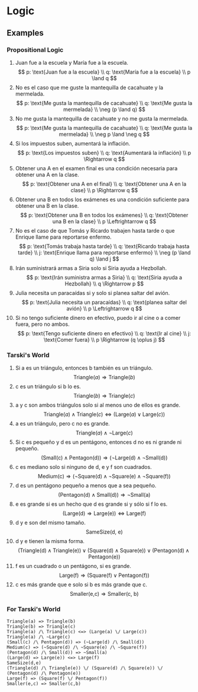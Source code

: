 # Logic

## Examples

### Propositional Logic

1. Juan fue a la escuela y María fue a la escuela.
    $$
    p: \text{Juan fue a la escuela} \\
    q: \text{María fue a la escuela} \\
    p \land q
    $$
2. No es el caso que me guste la mantequilla de cacahuate y la mermelada.
    $$
    p: \text{Me gusta la mantequilla de cacahuate} \\
    q: \text{Me gusta la mermelada} \\
    \neg (p \land q)
    $$
3. No me gusta la mantequilla de cacahuate y no me gusta la mermelada.
    $$
    p: \text{Me gusta la mantequilla de cacahuate} \\
    q: \text{Me gusta la mermelada} \\
    \neg p \land \neg q
    $$
4. Si los impuestos suben, aumentará la inflación.
    $$
    p: \text{Los impuestos suben} \\
    q: \text{Aumentará la inflación} \\
    p \Rightarrow q
    $$
5. Obtener una A en el examen final es una condición necesaria para obtener una A en la clase.
    $$
    p: \text{Obtener una A en el final} \\
    q: \text{Obtener una A en la clase} \\
    p \Rightarrow q
    $$
6. Obtener una B en todos los exámenes es una condición suficiente para obtener una B en la clase.
    $$
    p: \text{Obtener una B en todos los exámenes} \\
    q: \text{Obtener una B en la clase} \\
    p \Leftrightarrow q
    $$
7. No es el caso de que Tomás y Ricardo trabajen hasta tarde o que Enrique llame para reportarse enfermo.
    $$
    p: \text{Tomás trabaja hasta tarde} \\
    q: \text{Ricardo trabaja hasta tarde} \\
    j: \text{Enrique llama para reportarse enfermo} \\
    \neg (p \land q) \land j
    $$
8. Irán suministrará armas a Siria solo si Siria ayuda a Hezbollah.
    $$
    p: \text{Irán suministra armas a Siria} \\
    q: \text{Siria ayuda a Hezbollah} \\
    q \Rightarrow p
    $$
9. Julia necesita un paracaídas si y solo si planea saltar del avión.
    $$
    p: \text{Julia necesita un paracaídas} \\
    q: \text{planea saltar del avión} \\
    p \Leftrightarrow q
    $$
10. Si no tengo suficiente dinero en efectivo, puedo ir al cine o a comer fuera, pero no ambos.
    $$
    p: \text{Tengo suficiente dinero en efectivo} \\
    q: \text{Ir al cine} \\
    j: \text{Comer fuera} \\
    p \Rightarrow (q \oplus j)
    $$

### Tarski's World

1. Si a es un triángulo, entonces b también es un triángulo.
    $$
    \text{Triangle}(a) \Rightarrow \text{Triangle}(b)
    $$
2. c es un triángulo si b lo es.
    $$
    \text{Triangle}(b) \Rightarrow \text{Triangle}(c)
    $$
3. a y c son ambos triángulos solo si al menos uno de ellos es grande.
    $$
    \text{Triangle}(a) \land \text{Triangle}(c) \Leftrightarrow (\text{Large}(a) \lor \text{Large}(c))
    $$
4. a es un triángulo, pero c no es grande.
    $$
    \text{Triangle}(a) \land \neg \text{Large}(c)
    $$
5. Si c es pequeño y d es un pentágono, entonces d no es ni grande ni pequeño.
    $$
    (\text{Small(c)} \land \text{Pentagon(d)}) \Rightarrow (\neg \text{Large(d)} \land \neg \text{Small(d)})
    $$
6. c es mediano solo si ninguno de d, e y f son cuadrados.
    $$
    \text{Medium(c)} \Rightarrow (\neg \text{Square(d)} \land \neg \text{Square(e)} \land \neg \text{Square(f)})
    $$
7. d es un pentágono pequeño a menos que a sea pequeño.
    $$
    (\text{Pentagon(d)} \land \text{Small(d)}) \Rightarrow \neg \text{Small(a)}
    $$
8. e es grande si es un hecho que d es grande si y sólo si f lo es.
    $$
    (\text{Large(d)} \Rightarrow \text{Large(e)}) \Leftrightarrow \text{Large(f)}
    $$
9. d y e son del mismo tamaño.
    $$
    \text{SameSize(d, e)}
    $$
10. d y e tienen la misma forma.
    $$
    (\text{Triangle(d)} \land \text{Triangle(e)}) \lor (\text{Square(d)} \land \text{Square(e)}) \lor (\text{Pentagon(d)} \land \text{Pentagon(e)})
    $$
11. f es un cuadrado o un pentágono, si es grande.
    $$
    \text{Large(f)} \Rightarrow (\text{Square(f)} \lor \text{Pentagon(f)})
    $$
12. c es más grande que e solo si b es más grande que c.
    $$
    \text{Smaller(e,c)} \Rightarrow \text{Smaller(c, b)}
    $$

### For Tarski's World

```text
Triangle(a) => Triangle(b)
Triangle(b) => Triangle(c)
Triangle(a) /\ Triangle(c) <=> (Large(a) \/ Large(c))
Triangle(a) /\ ~Large(c)
(Small(c) /\ Pentagon(d)) => (~Large(d) /\ Small(d))
Medium(c) => (~Square(d) /\ ~Square(e) /\ ~Square(f))
(Pentagon(d) /\ Small(d)) => ~Small(a)
(Large(d) => Large(e)) <=> Large(f)
SameSize(d,e)
(Triangle(d) /\ Triangle(e)) \/ (Square(d) /\ Square(e)) \/ (Pentagon(d) /\ Pentagon(e))
Large(f) => (Square(f) \/ Pentagon(f))
Smaller(e,c) => Smaller(c,b)
```
